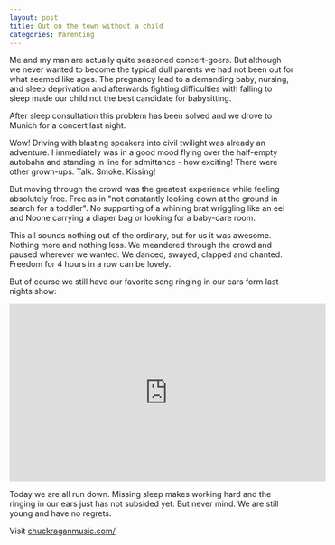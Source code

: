 ```yaml
---
layout: post
title: Out on the town without a child
categories: Parenting
---
```


Me and my man are actually quite seasoned concert-goers. But although we never wanted to become the typical dull parents we had not been out for what seemed like ages. The pregnancy lead to a demanding baby, nursing, and sleep deprivation and afterwards fighting difficulties with falling to sleep made our child not the best candidate for babysitting.

After sleep consultation this problem has been solved and we drove to Munich for a concert last night.

Wow! Driving with blasting speakers into civil twilight was already an adventure. I immediately was in a good mood flying over the half-empty autobahn and standing in line for admittance - how exciting! There were other grown-ups. Talk. Smoke. Kissing!

But moving through the crowd was the greatest experience while feeling absolutely free. Free as in "not constantly looking down at the ground in search for a toddler". No supporting of a whining brat wriggling like an eel and Noone carrying a diaper bag or looking for a baby-care room.

This all sounds nothing out of the ordinary, but for us it was awesome. Nothing more and nothing less. We meandered through the crowd and paused wherever we wanted. We danced, swayed, clapped and chanted. Freedom for 4 hours in a row can be lovely.

But of course we still have our favorite song ringing in our ears form last nights show:

<iframe width="560" height="315" src="https://www.youtube.com/embed/Nj_dBdhMNx4?list=PL43F8ECCB09C276FF" frameborder="0" allowfullscreen></iframe>

Today we are all run down. Missing sleep makes working hard and the ringing in our ears just has not subsided yet. But never mind. We are still young and have no regrets.

Visit [chuckraganmusic.com/](http://chuckraganmusic.com/)
